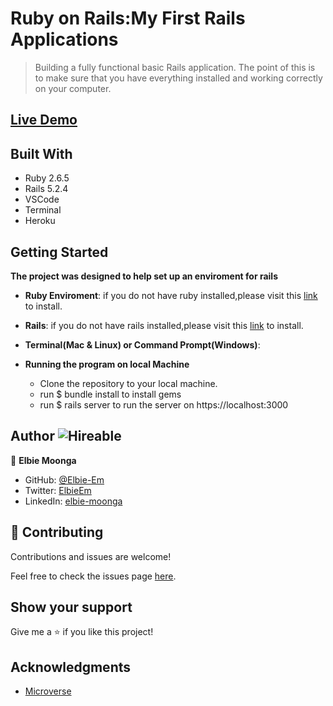 
# Ruby on Rails:My First Rails Applications
 > Building a fully functional basic Rails application. The point of this is to make sure that you have everything installed and working correctly on your computer.
 
 ## [Live Demo](https://agile-crag-05738.herokuapp.com/)

 ## Built With

- Ruby 2.6.5
- Rails 5.2.4
- VSCode
- Terminal
- Heroku

## Getting Started

**The project was designed to help set up an enviroment for rails**
- **Ruby Enviroment**: if you do not have ruby installed,please visit this [link](https://www.ruby-lang.org/en/documentation/installation/) to install.
- **Rails**: if you do not have rails installed,please visit this [link](https://guides.rubyonrails.org/v5.0/getting_started.html#installing-rails) to install.

- **Terminal(Mac & Linux) or Command Prompt(Windows)**:

- **Running the program on local Machine**
  - Clone the repository to your local machine.
  - run $ bundle install to install gems
  - run $ rails server to run the server on https://localhost:3000


## Author ![Hireable](https://img.shields.io/badge/HIREABLE-YES-yellowgreen&?style=for-the-badge)
👤 **Elbie Moonga**

- GitHub: [@Elbie-Em](https://github.com/Elbie-em)
- Twitter: [ElbieEm](https://twitter.com/ElbieEm)
- LinkedIn: [elbie-moonga](https://www.linkedin.com/in/elbie-moonga-253bbb12b/)

## 🤝 Contributing

Contributions and issues are welcome!

Feel free to check the issues page [here](https://github.com/Elbie-em/First-Rails-Application/issues).

## Show your support

Give me a ⭐️ if you like this project!

## Acknowledgments

- [Microverse](microverse.org)
